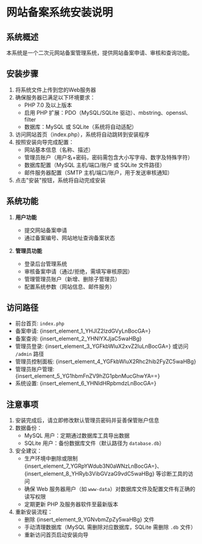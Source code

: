 # 网站备案系统安装说明

## 系统概述
本系统是一个二次元网站备案管理系统，提供网站备案申请、审核和查询功能。

## 安装步骤
1. 将系统文件上传到您的Web服务器
2. 确保服务器已满足以下环境要求：
   - PHP 7.0 及以上版本
   - 启用 PHP 扩展：PDO（MySQL/SQLite 驱动）、mbstring、openssl、filter
   - 数据库：MySQL 或 SQLite（系统将自动适配）
3. 访问网站首页（index.php），系统将自动跳转到安装程序
4. 按照安装向导完成配置：
   - 网站基本信息（名称、描述）
   - 管理员账户（用户名+密码，密码需包含大小写字母、数字及特殊字符）
   - 数据库配置（MySQL 主机/端口/账户 或 SQLite 文件路径）
   - 邮件服务器配置（SMTP 主机/端口/账户，用于发送审核通知）
5. 点击"安装"按钮，系统将自动完成安装

## 系统功能
1. **用户功能**
   - 提交网站备案申请
   - 通过备案编号、网站地址查询备案状态

2. **管理员功能**
   - 登录后台管理系统
   - 审核备案申请（通过/拒绝，需填写审核原因）
   - 管理管理员账户（新增、删除子管理员）
   - 配置系统参数（网站信息、邮件服务）

## 访问路径
- 前台首页: `index.php`
- 备案申请: {insert\_element\_1\_YHJlZ2lzdGVyLnBocGA=}
- 备案查询: {insert\_element\_2\_YHNlYXJjaC5waHBg}
- 管理员登录: {insert\_element\_3\_YGFkbWluX2xvZ2luLnBocGA=} 或访问 `/admin` 路径
- 管理员控制面板: {insert\_element\_4\_YGFkbWluX2Rhc2hib2FyZC5waHBg}
- 管理员账户管理: {insert\_element\_5\_YG1hbmFnZV9hZG1pbnMucGhwYA==}
- 系统设置: {insert\_element\_6\_YHNldHRpbmdzLnBocGA=}

## 注意事项
1. 安装完成后，请立即修改默认管理员密码并妥善保管账户信息
2. 数据备份：
   - MySQL 用户：定期通过数据库工具导出数据
   - SQLite 用户：备份数据库文件（默认路径为 `database.db`）
3. 安全建议：
   - 生产环境中删除或限制 {insert\_element\_7\_YGRpYWdub3N0aWNzLnBocGA=}、{insert\_element\_8\_YHRyb3VibGVzaG9vdC5waHBg} 等诊断工具的访问
   - 确保 Web 服务器用户（如 `www-data`）对数据库文件及配置文件有正确的读写权限
   - 定期更新 PHP 及服务器软件至最新版本
4. 重新安装流程：
   - 删除 {insert\_element\_9\_YGNvbmZpZy5waHBg} 文件
   - 手动清理数据库（MySQL 需删除对应数据库，SQLite 需删除 `.db` 文件）
   - 重新访问首页启动安装向导